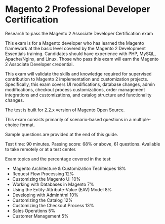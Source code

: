 # Magento 2 Professional Developer Certification

Research to pass the Magento 2 Associate Developer Certification exam

This exam is for a Magento developer who has learned the Magento framework at the basic level covered by the
Magento 2 Development Essentials training. Candidates should have experience with PHP, MySQL, Apache/Nginx, and
Linux. Those who pass this exam will earn the Magento 2 Associate Developer credential.

This exam will validate the skills and knowledge required for supervised contribution to Magento 2 implementation and
customization projects. Specifically, this exam covers UI modifications, database changes, admin modifications, checkout
process customizations, order management integrations and customizations, and catalog structure and functionality
changes.

The test is built for 2.2.x version of Magento Open Source.

This exam consists primarily of scenario-based questions in a multiple-choice format.

Sample questions are provided at the end of this guide.

Test time: 90 minutes. Passing score: 68% or above, 61 questions. Available to take remotely or at a test center.

Exam topics and the percentage covered in the test:

* Magento Architecture & Customization Techniques 18%
* Request Flow Processing 12%
* Customizing the Magento UI 10%
* Working with Databases in Magento 7%
* Using the Entity-Attribute-Value (EAV) Model 8%
* Developing with Adminhtml 10%
* Customizing the Catalog 12%
* Customizing the Checkout Process 13%
* Sales Operations 5%
* Customer Management 5%